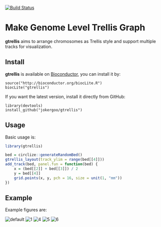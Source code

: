 [![Build Status](https://travis-ci.org/jokergoo/gtrellis.svg)](https://travis-ci.org/jokergoo/gtrellis)

Make Genome Level Trellis Graph
===============================

**gtrellis** aims to arrange chromosomes as Trellis style and support multiple tracks for visualization.

## Install

**gtrellis** is available on [Bioconductor](http://bioconductor.org/packages/devel/bioc/html/gtrellis.html), you can install it by:

```{r}
source("http://bioconductor.org/biocLite.R")
biocLite("gtrellis") 
```

If you want the latest version, install it directly from GitHub:

```{r}
library(devtools)
install_github("jokergoo/gtrellis")
```

## Usage

Basic usage is:

```r
library(gtrellis)

bed = circlize::generateRandomBed()
gtrellis_layout(track_ylim = range(bed[[4]]))
add_track(bed, panel.fun = function(bed) {
    x = (bed[[2]] + bed[[3]]) / 2
    y = bed[[4]]
    grid.points(x, y, pch = 16, size = unit(1, "mm"))
})
```

## Example

Example figures are:

![default](https://cloud.githubusercontent.com/assets/449218/6318159/bca7edf4-ba81-11e4-9cf7-e6bab5303ca0.png)
![1](https://cloud.githubusercontent.com/assets/449218/6318160/c061efc6-ba81-11e4-9b80-ab6ddb7377dc.png)
![4](https://cloud.githubusercontent.com/assets/449218/5553818/89527e8a-8c30-11e4-84fe-2d8b72ddcc2e.png)
![5](https://cloud.githubusercontent.com/assets/449218/5553819/911f938c-8c30-11e4-8b49-d2b32291aef5.png)
![6](https://cloud.githubusercontent.com/assets/449218/5553820/978ab882-8c30-11e4-8259-2b8c91e780ce.png)
